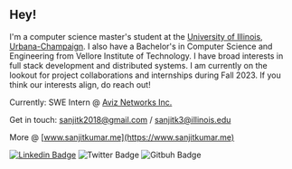 ## Hey!

I'm a computer science master's student at the [University of Illinois, Urbana-Champaign](https://cs.illinois.edu). I also have a Bachelor's in Computer Science and Engineering from Vellore Institute of Technology. I have broad interests in full stack development and distributed systems. I am currently on the lookout for project collaborations and internships during Fall 2023. If you think our interests align, do reach out!

Currently: SWE Intern @ [Aviz Networks Inc.](https://www.aviznetworks.com)

Get in touch: [sanjitk2018@gmail.com](sanjitk2018@gmail.com) / [sanjitk3@illinois.edu](sanjitk3@illinois.edu)

More @ [www.sanjitkumar.me](https://www.sanjitkumar.me)

[![Linkedin Badge](https://img.shields.io/badge/-LinkedIn-blue?style=flat-square&logo=Linkedin&logoColor=white&link=https://www.linkedin.com/in/sanjit-kumar/)](https://www.linkedin.com/in/sanjit-kumar-b56b911a0/)
![Twitter Badge](https://img.shields.io/twitter/follow/sanjit_77?label=Sanjit%20Kumar&style=social)
![Gitbuh Badge](https://img.shields.io/github/followers/sanjitk7?style=social)
